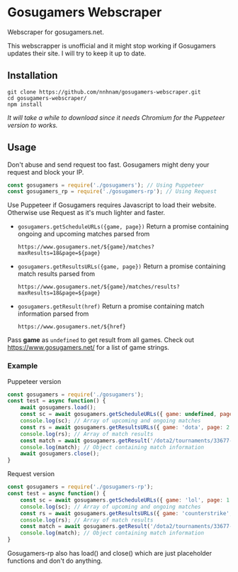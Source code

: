 # Gosugamers Webscraper
Webscraper for gosugamers.net.

This webscrapper is unofficial and it might stop working if Gosugamers updates their site.
I will try to keep it up to date.
## Installation
```
git clone https://github.com/nnhnam/gosugamers-webscraper.git
cd gosugamers-webscraper/
npm install
```
*It will take a while to download since it needs Chromium for the Puppeteer version to works.*
## Usage
Don't abuse and send request too fast. Gosugamers might deny your request and block your IP.
```js
const gosugamers = require('./gosugamers'); // Using Puppeteer
const gosugamers_rp = require('./gosugamers-rp'); // Using Request
```
Use Puppeteer if Gosugamers requires Javascript to load their website. Otherwise use Request as it's much lighter and faster.
* `gosugamers.getScheduleURLs({game, page})` Return a promise containing ongoing and upcoming matches parsed from

    `https://www.gosugamers.net/${game}/matches?maxResults=18&page=${page}`

* `gosugamers.getResultsURLs({game, page})` Return a promise containing match results parsed from

    `https://www.gosugamers.net/${game}/matches/results?maxResults=18&page=${page}`

* `gosugamers.getResult(href)` Return a promise containing match information parsed from 

    `https://www.gosugamers.net/${href}`

Pass **game** as `undefined` to get result from all games.
Check out https://www.gosugamers.net/ for a list of game strings.

### Example
Puppeteer version
```js
const gosugamers = require('./gosugamers');
const test = async function() {
    await gosugamers.load();
    const sc = await gosugamers.getScheduleURLs({ game: undefined, page: 1 }).catch(console.error);
    console.log(sc); // Array of upcoming and ongoing matches
    const rs = await gosugamers.getResultsURLs({ game: 'dota', page: 2 }).catch(console.error);
    console.log(rs); // Array of match results
    const match = await gosugamers.getResult('/dota2/tournaments/33677-the-international-2019/matches/318842-og-vs-fnatic');
    console.log(match); // Object containing match information
    await gosugamers.close();
}
```
Request version
```js
const gosugamers = require('./gosugamers-rp');
const test = async function() {
    const sc = await gosugamers.getScheduleURLs({ game: 'lol', page: 1 }).catch(console.error);
    console.log(sc); // Array of upcoming and ongoing matches
    const rs = await gosugamers.getResultsURLs({ game: 'counterstrike', page: 3 }).catch(console.error);
    console.log(rs); // Array of match results
    const match = await gosugamers.getResult('/dota2/tournaments/33677-the-international-2019/matches/318842-og-vs-fnatic');
    console.log(match); // Object containing match information
}
```
Gosugamers-rp also has load() and close() which are just placeholder functions and don't do anything.

